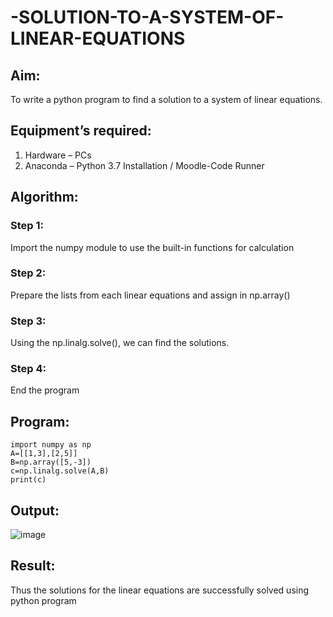 # -SOLUTION-TO-A-SYSTEM-OF-LINEAR-EQUATIONS
## Aim:
To write a python program to find a solution to a system of linear equations.
## Equipment’s required:
1. 	Hardware – PCs
2. 	Anaconda – Python 3.7 Installation / Moodle-Code Runner
## Algorithm:
### Step 1: 
Import the numpy module to use the built-in functions for calculation
### Step 2: 
Prepare the lists from each linear equations and assign in np.array()
### Step 3: 
Using the np.linalg.solve(), we can find the solutions.
### Step 4: 
End the program
## Program:
```
import numpy as np
A=[[1,3],[2,5]]
B=np.array([5,-3])
c=np.linalg.solve(A,B)
print(c)
```
## Output:
![image](https://github.com/user-attachments/assets/fb74dae3-868e-4386-8b86-646b90cf4e0a)

## Result: 
Thus the solutions for the linear equations are successfully solved using python program

